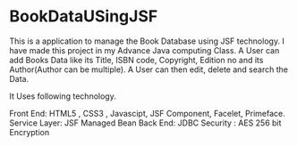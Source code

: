# BookDataUSingJSF
This is a application to manage the Book Database using JSF technology. I have made this project in my Advance Java computing Class. A User can add Books Data like its Title, ISBN code, Copyright, Edition no and its Author(Author can be multiple). A User can then edit, delete and search the Data.

It Uses following technology.

Front End: HTML5 , CSS3 , Javascipt, JSF Component, Facelet, Primeface.
Service Layer: JSF Managed Bean
Back End: JDBC
Security : AES 256 bit Encryption 
